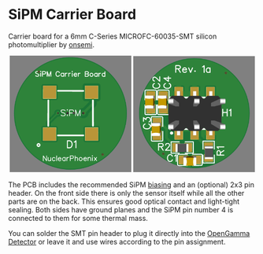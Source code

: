 # SiPM Carrier Board

Carrier board for a 6mm C-Series MICROFC-60035-SMT silicon photomultiplier by [onsemi](https://www.onsemi.com/pdf/datasheet/microc-series-d.pdf).

<p align="center">
  <img alt="Front Side PCB" title="Front Side PCB" src="docs/sipm1.PNG" style="width:49%">
  <img alt="Back Side PCB" title="Back Side PCB" src="docs/sipm2.PNG" style="width:49%">
</p>

The PCB includes the recommended SiPM [biasing](https://www.onsemi.com/pub/Collateral/AND9782-D.PDF) and an (optional) 2x3 pin header. On the front side there is only the sensor itself while all the other parts are on the back. This ensures good optical contact and light-tight sealing. Both sides have ground planes and the SiPM pin number 4 is connected to them for some thermal mass.

You can solder the SMT pin header to plug it directly into the [OpenGamma Detector](https://github.com/Open-Gamma-Project/Open-Gamma-Detector) or leave it and use wires according to the pin assignment.

